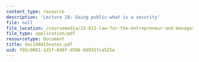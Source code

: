 ```yaml
---
content_type: resource
description: 'Lecture 18: Going public-what is a security'
file: null
file_location: /coursemedia/15-615-law-for-the-entrepreneur-and-manager-spring-2003/f95c90811d1f848fd5868d935fca525e_doc190415notes.pdf
file_type: application/pdf
resourcetype: Document
title: doc190415notes.pdf
uid: f95c9081-1d1f-848f-d586-8d935fca525e
---
```

